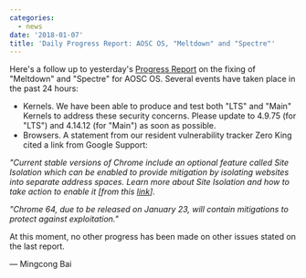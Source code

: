 ```yaml
---
categories:
  - news
date: '2018-01-07'
title: 'Daily Progress Report: AOSC OS, "Meltdown" and "Spectre"'
---
```



Here's a follow up to yesterday's [Progress Report](https://aosc.io/news/2326-progress-report-aosc-os-meltdown-and-spectre) on the fixing of "Meltdown" and "Spectre" for AOSC OS. Several events have taken place in the past 24 hours:

- Kernels. We have been able to produce and test both "LTS" and "Main" Kernels to address these security concerns. Please update to 4.9.75 (for "LTS") and 4.14.12 (for "Main") as soon as possible.
- Browsers. A statement from our resident vulnerability tracker Zero King cited a link from Google Support:

*"Current stable versions of Chrome include an optional feature called Site Isolation which can be enabled to provide mitigation by isolating websites into separate address spaces. Learn more about Site Isolation and how to take action to enable it [from this [link](https://support.google.com/faqs/answer/7622138#chrome)].*

*"Chrome 64, due to be released on January 23, will contain mitigations to protect against exploitation."*

At this moment, no other progress has been made on other issues stated on the last report.

— Mingcong Bai